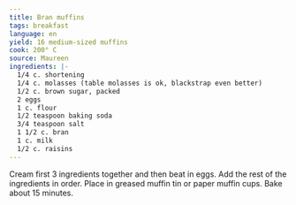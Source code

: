 ```yaml
---
title: Bran muffins
tags: breakfast
language: en
yield: 16 medium-sized muffins
cook: 200° C
source: Maureen
ingredients: |-
  1/4 c. shortening
  1/4 c. molasses (table molasses is ok, blackstrap even better)
  1/2 c. brown sugar, packed
  2 eggs
  1 c. flour
  1/2 teaspoon baking soda
  3/4 teaspoon salt
  1 1/2 c. bran
  1 c. milk
  1/2 c. raisins
---
```


Cream first 3 ingredients together and then beat in eggs. Add the rest of the ingredients in order. Place in greased muffin tin or paper muffin cups. Bake about 15 minutes.
